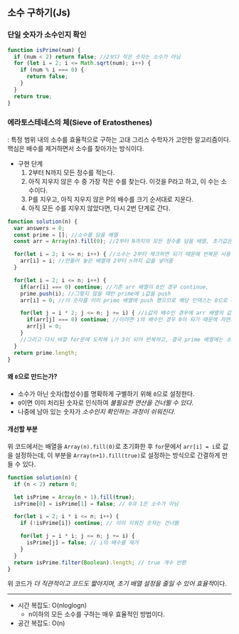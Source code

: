 ## 소수 구하기(Js)

### 단일 숫자가 소수인지 확인
```js
function isPrime(num) {
  if (num < 2) return false; //2보다 작은 숫자는 소수가 아님
  for (let i = 2; i <= Math.sqrt(num); i++) {
    if (num % i === 0) {
      return false;
    }
  }
  return true;
}
```
### 에라토스테네스의 체(Sieve of Eratosthenes)
: 특정 범위 내의 소수를 효율적으로 구하는 고대 그리스 수학자가 고안한 알고리즘이다. 핵심은 배수를 제거하면서 소수를 찾아가는 방식이다.

* 구현 단계
  1. 2부터 N까지 모든 정수를 적는다.
  2. 아직 지우지 않은 수 중 가장 작은 수를 찾는다. 이것을 P라고 하고, 이 수는 소수이다.
  3. P를 지우고, 아직 지우지 않은 P의 배수를 크기 순서대로 지운다.
  4. 아직 모든 수를 지우지 않았다면, 다시 2번 단계로 간다.

```js
function solution(n) {
  var answers = 0;
  const prime = []; //소수를 담을 배열
  const arr = Array(n).fill(0); //2부터 N까지의 모든 정수를 담을 배열, 초기값은 0으로, 배열의 길이도 n에 맞춤

  for(let i = 2; i <= n; i++) { //소수는 2부터 체크하면 되기 때문에 반복문 사용
    arr[i] = i; //만들어 놓은 배열에 2부터 n까지 값을 넣어줌
  }

  for(let i = 2; i <= n; i++) {
    if(arr[i] === 0) continue; //기존 arr 배열이 0인 경우 continue,
    prime.push(i); //그렇지 않을 때만 prime에 i값을 push
    arr[i] = 0; //이 숫자를 이미 prime 배열에 push 했으므로 해당 인덱스는 0으로 바꿔줌

    for(let j = i * 2; j <= n; j += i) { //i값의 배수인 경우에 arr 배열의 값을 모조리 0으로 만듬
      if(arr[j] === 0) continue; //이러면 i의 배수인 경우 0이 되기 때문에 자연스럽게 소수가 아닌 수를 거를 수 있음
      arr[j] = 0;
    }
    //그리고 다시 바깥 for문에 도착해 i가 3이 되어 반복하고, 결국 prime 배열에는 소수만 남게 됨
  }
  return prime.length;
}
```

#### 왜 `0`으로 만드는가?
* 소수가 아닌 숫자(합성수)를 명확하게 구별하기 위해 `0`으로 설정한다.
* `0`이면 이미 처리된 숫자로 인식하여 *불필요한 연산을 건너뛸 수 있다*.
* 나중에 남아 있는 숫자가 *소수인지 확인하는 과정이 쉬워진다*.

#### 개선할 부분
 위 코드에서는 배열을 `Array(n).fill(0)`로 초기화한 후 `for`문에서 `arr[i] = i`로 값을 설정하는데, 이 부분을 `Array(n+1).fill(true)`로 설정하는 방식으로 간결하게 만들 수 있다.
```js
function solution(n) {
  if (n < 2) return 0;

  let isPrime = Array(n + 1).fill(true);
  isPrime[0] = isPrime[1] = false; // 0과 1은 소수가 아님

  for(let i = 2; i * i <= n; i++) {
    if (!isPrime[i]) continue; // 이미 지워진 숫자는 건너뜀

    for(let j = i * i; j <= n; j += i) {
      isPrime[j] = false; // i의 배수를 제거
    }
  }
  return isPrime.filter(Boolean).length; // true 개수 반환
}
```
위 코드가 *더 직관적이고 코드도 짧아지며, 초기 배열 설정을 줄일 수 있어 효율적*이다.

---
* 시간 복잡도: O(nloglogn)
  * n이하의 모든 소수를 구하는 매우 효율적인 방법이다.
* 공간 복잡도: O(n)
